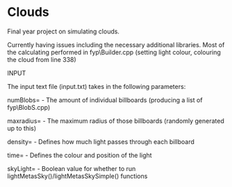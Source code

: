 # Clouds
Final year project on simulating clouds.

Currently having issues including the necessary additional libraries.
Most of the calculating performed in fyp\Builder.cpp (setting light colour, colouring the cloud from line 338)


INPUT

The input text file (input.txt) takes in the following parameters:

  numBlobs=   - The amount of individual billboards (producing a list of fyp\BlobS.cpp)
  
  maxradius=  - The maximum radius of those billboards (randomly generated up to this)
  
  density=    - Defines how much light passes through each billboard
  
  time=       - Defines the colour and position of the light
  
  skyLight=   - Boolean value for whether to run lightMetasSky()/lightMetasSkySimple() functions
